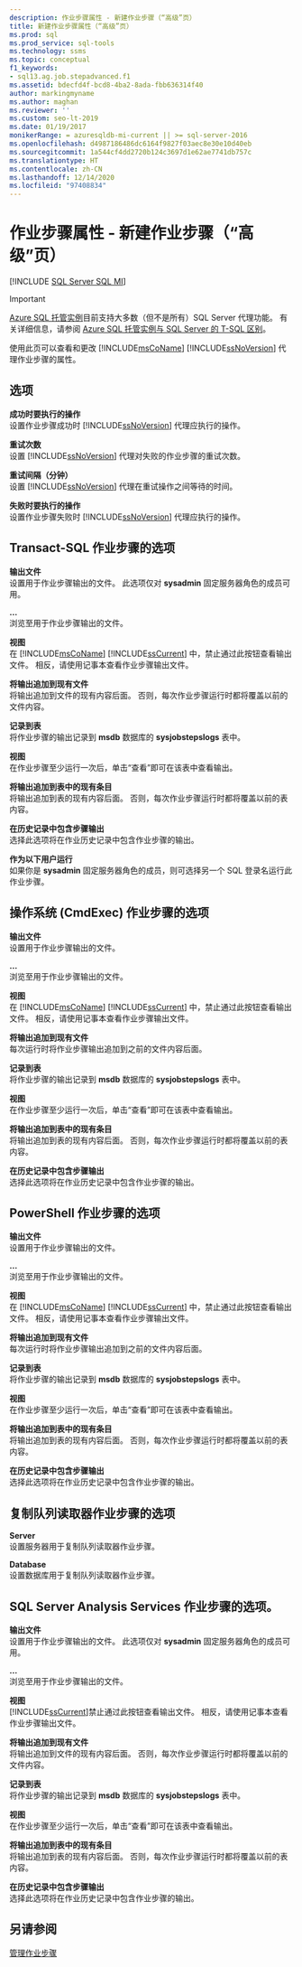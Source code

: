 ```yaml
---
description: 作业步骤属性 - 新建作业步骤（“高级”页）
title: 新建作业步骤属性（“高级”页）
ms.prod: sql
ms.prod_service: sql-tools
ms.technology: ssms
ms.topic: conceptual
f1_keywords:
- sql13.ag.job.stepadvanced.f1
ms.assetid: bdecfd4f-bcd8-4ba2-8ada-fbb636314f40
author: markingmyname
ms.author: maghan
ms.reviewer: ''
ms.custom: seo-lt-2019
ms.date: 01/19/2017
monikerRange: = azuresqldb-mi-current || >= sql-server-2016
ms.openlocfilehash: d4987186486dc6164f9827f03aec8e30e10d40eb
ms.sourcegitcommit: 1a544cf4dd2720b124c3697d1e62ae7741db757c
ms.translationtype: HT
ms.contentlocale: zh-CN
ms.lasthandoff: 12/14/2020
ms.locfileid: "97408834"
---
```

# <a name="job-step-properties---new-job-step-advanced-page"></a>作业步骤属性 - 新建作业步骤（“高级”页）

[!INCLUDE [SQL Server SQL MI](../../includes/applies-to-version/sql-asdbmi.md)]

> [!IMPORTANT]  
> [Azure SQL 托管实例](/azure/sql-database/sql-database-managed-instance)目前支持大多数（但不是所有）SQL Server 代理功能。 有关详细信息，请参阅 [Azure SQL 托管实例与 SQL Server 的 T-SQL 区别](/azure/sql-database/sql-database-managed-instance-transact-sql-information#sql-server-agent)。

使用此页可以查看和更改 [!INCLUDE[msCoName](../../includes/msconame_md.md)] [!INCLUDE[ssNoVersion](../../includes/ssnoversion-md.md)] 代理作业步骤的属性。  
  
## <a name="options"></a>选项  
**成功时要执行的操作**  
设置作业步骤成功时 [!INCLUDE[ssNoVersion](../../includes/ssnoversion-md.md)] 代理应执行的操作。  
  
**重试次数**  
设置 [!INCLUDE[ssNoVersion](../../includes/ssnoversion-md.md)] 代理对失败的作业步骤的重试次数。  
  
**重试间隔（分钟）**  
设置 [!INCLUDE[ssNoVersion](../../includes/ssnoversion-md.md)] 代理在重试操作之间等待的时间。  
  
**失败时要执行的操作**  
设置作业步骤失败时 [!INCLUDE[ssNoVersion](../../includes/ssnoversion-md.md)] 代理应执行的操作。  
  
## <a name="options-for-transact-sql-job-steps"></a>Transact-SQL 作业步骤的选项  
**输出文件**  
设置用于作业步骤输出的文件。 此选项仅对 **sysadmin** 固定服务器角色的成员可用。  
  
**...**  
浏览至用于作业步骤输出的文件。  
  
**视图**  
在 [!INCLUDE[msCoName](../../includes/msconame_md.md)] [!INCLUDE[ssCurrent](../../includes/sscurrent-md.md)] 中，禁止通过此按钮查看输出文件。 相反，请使用记事本查看作业步骤输出文件。  
  
**将输出追加到现有文件**  
将输出追加到文件的现有内容后面。 否则，每次作业步骤运行时都将覆盖以前的文件内容。  
  
**记录到表**  
将作业步骤的输出记录到 **msdb** 数据库的 **sysjobstepslogs** 表中。  
  
**视图**  
在作业步骤至少运行一次后，单击“查看”即可在该表中查看输出。  
  
**将输出追加到表中的现有条目**  
将输出追加到表的现有内容后面。 否则，每次作业步骤运行时都将覆盖以前的表内容。  
  
**在历史记录中包含步骤输出**  
选择此选项将在作业历史记录中包含作业步骤的输出。  
  
**作为以下用户运行**  
如果你是 **sysadmin** 固定服务器角色的成员，则可选择另一个 SQL 登录名运行此作业步骤。  
  
## <a name="options-for-operating-system-cmdexec-job-steps"></a>操作系统 (CmdExec) 作业步骤的选项  
**输出文件**  
设置用于作业步骤输出的文件。  
  
**...**  
浏览至用于作业步骤输出的文件。  
  
**视图**  
在 [!INCLUDE[msCoName](../../includes/msconame_md.md)] [!INCLUDE[ssCurrent](../../includes/sscurrent-md.md)] 中，禁止通过此按钮查看输出文件。 相反，请使用记事本查看作业步骤输出文件。  
  
**将输出追加到现有文件**  
每次运行时将作业步骤输出追加到之前的文件内容后面。  
  
**记录到表**  
将作业步骤的输出记录到 **msdb** 数据库的 **sysjobstepslogs** 表中。  
  
**视图**  
在作业步骤至少运行一次后，单击“查看”即可在该表中查看输出。  
  
**将输出追加到表中的现有条目**  
将输出追加到表的现有内容后面。 否则，每次作业步骤运行时都将覆盖以前的表内容。  
  
**在历史记录中包含步骤输出**  
选择此选项将在作业历史记录中包含作业步骤的输出。  
  
## <a name="options-for-powershell-job-steps"></a>PowerShell 作业步骤的选项  
**输出文件**  
设置用于作业步骤输出的文件。  
  
**...**  
浏览至用于作业步骤输出的文件。  
  
**视图**  
在 [!INCLUDE[msCoName](../../includes/msconame_md.md)] [!INCLUDE[ssCurrent](../../includes/sscurrent-md.md)] 中，禁止通过此按钮查看输出文件。 相反，请使用记事本查看作业步骤输出文件。  
  
**将输出追加到现有文件**  
每次运行时将作业步骤输出追加到之前的文件内容后面。  
  
**记录到表**  
将作业步骤的输出记录到 **msdb** 数据库的 **sysjobstepslogs** 表中。  
  
**视图**  
在作业步骤至少运行一次后，单击“查看”即可在该表中查看输出。  
  
**将输出追加到表中的现有条目**  
将输出追加到表的现有内容后面。 否则，每次作业步骤运行时都将覆盖以前的表内容。  
  
**在历史记录中包含步骤输出**  
选择此选项将在作业历史记录中包含作业步骤的输出。  
  
## <a name="options-for-replication-queue-reader-job-steps"></a>复制队列读取器作业步骤的选项  
**Server**  
设置服务器用于复制队列读取器作业步骤。  
  
**Database**  
设置数据库用于复制队列读取器作业步骤。  
  
## <a name="options-for-sql-server-analysis-services-job-steps"></a>SQL Server Analysis Services 作业步骤的选项。  
**输出文件**  
设置用于作业步骤输出的文件。 此选项仅对 **sysadmin** 固定服务器角色的成员可用。  
  
**...**  
浏览至用于作业步骤输出的文件。  
  
**视图**  
[!INCLUDE[ssCurrent](../../includes/sscurrent-md.md)]禁止通过此按钮查看输出文件。 相反，请使用记事本查看作业步骤输出文件。  
  
**将输出追加到现有文件**  
将输出追加到文件的现有内容后面。 否则，每次作业步骤运行时都将覆盖以前的文件内容。  
  
**记录到表**  
将作业步骤的输出记录到 **msdb** 数据库的 **sysjobstepslogs** 表中。  
  
**视图**  
在作业步骤至少运行一次后，单击“查看”即可在该表中查看输出。  
  
**将输出追加到表中的现有条目**  
将输出追加到表的现有内容后面。 否则，每次作业步骤运行时都将覆盖以前的表内容。  
  
**在历史记录中包含步骤输出**  
选择此选项将在作业历史记录中包含作业步骤的输出。  
  
## <a name="see-also"></a>另请参阅  
[管理作业步骤](../../ssms/agent/manage-job-steps.md)  
